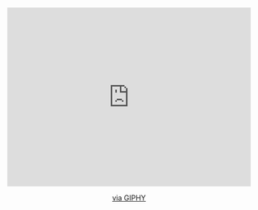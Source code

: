 <div id="header" align="center">
<!--   <img src="https://media.giphy.com/media/M9gbBd9nbDrOTu1Mqx/giphy.gif" width="100"/> -->
  <iframe src="https://giphy.com/embed/XJqyWSRzJyi8E" width="480" height="353" frameBorder="0" class="giphy-embed" allowFullScreen></iframe><p><a href="https://giphy.com/gifs/ryan-gosling-hi-drive-XJqyWSRzJyi8E">via GIPHY</a></p>
</div>

